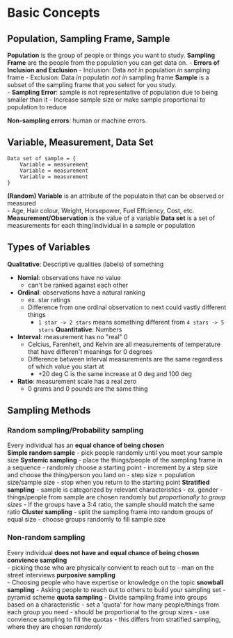 # Basic Concepts
## Population, Sampling Frame, Sample
**Population** is the group of people or things you want to study. 
**Sampling Frame** are the people from the population you can get data on.
    - **Errors of Inclusion and Exclusion**
      - Inclusion: Data *not in* population *in* sampling frame
      - Exclusion: Data *in* populatin *not in* sampling frame
**Sample** is a subset of the sampling frame that you select for you study.  
    - **Sampling Error**: sample is not representative of population due to being smaller than it
      - Increase sample size or make sample proportional to population to reduce

**Non-sampling errors**: human or machine errors.

## Variable, Measurement, Data Set  
```
Data set of sample = {
    Variable = measurement  
    Variable = measurement  
    Variable = measurement  
}
```
**(Random) Variable** is an attribute of the populatoin that can be observed or measured  
    - Age, Hair colour, Weight, Horsepower, Fuel Effciency, Cost, etc.  
**Measurement/Observation** is the value of a variable
**Data set** is a set of measurements for each thing/individual in a sample or population

## Types of Variables
**Qualitative**: Descriptive qualities (labels) of something
  - **Nomial**: observations have no value
    - can't be ranked against each other
  - **Ordinal**: observations have a natural ranking
    - ex. star ratings  
    - Difference from one ordinal observation to next could vastly different things
      - `1 star -> 2 stars` means something different from `4 stars -> 5 stars`
**Quantitative**: Numbers
  - **Interval**: measurement has no "real" 0
    -  Celcius, Farenheit, and Kelvin are all measurements of temperature that have differen't meanings for 0 degrees
    -  Difference between interval measurements are the same regardless of which value you start at
       -  +20 deg C is the same increase at 0 deg and 100 deg
 - **Ratio**: measurement scale has a real zero
   - 0 grams and 0 pounds are the same thing
  
## Sampling Methods
### Random sampling/Probability sampling
Every individual has an **equal chance of being chosen**  
**Simple random sample**
    - pick people randomly until you meet your sample size
**Systemic sampling**
    - place the things/people of the sampling frame in a sequence
    - randomly choose a starting point
    - increment by a step size and choose the thing/person you land on
      - step size = population size/sample size
    - stop when you return to the starting point
**Stratified sampling**
    - sample is categorized by relevant characteristics
      - ex. gender
    - things/people from sample are chosen randomly but *proportionally to group sizes*
      -  If the groups have a 3:4 ratio, the sample should match the same ratio
**Cluster sampling**
    - split the sampling frame into random groups of equal size
    - choose groups randomly to fill sample size
### Non-random sampling
Every individual **does not have and equal chance of being chosen**  
**convience sampling**  
    - picking those who are physically convient to reach out to
      - man on the street interviews
**purposive sampling**  
    - Choosing people who have expertise or knowledge on the topic
**snowball sampling**
    - Asking people to reach out to others to build your sampling set
    - pyramid scheme
**quota sampling**
    - Divide sampling frame into groups based on a characteristic
    - set a 'quota' for how many people/things from each group you need
      - should be proportional to the group sizes
    - use convience sampling to fill the quotas
      - this differs from stratified sampling, where they are chosen *randomly*


